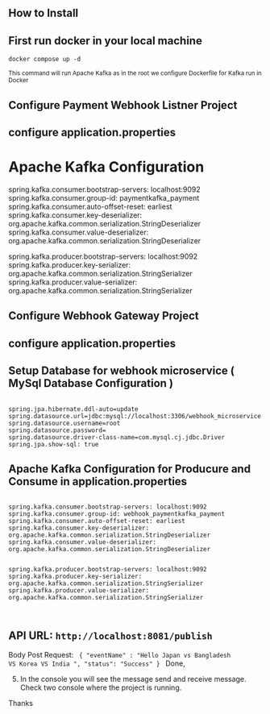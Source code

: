 ## How to Install

## First run docker in your local machine

<code>docker compose up -d</code>

<small> This command will run Apache Kafka as in the root we configure Dockerfile for Kafka run in Docker </small>

## Configure Payment Webhook Listner Project

## configure application.properties

# Apache Kafka Configuration
spring.kafka.consumer.bootstrap-servers: localhost:9092
spring.kafka.consumer.group-id: paymentkafka_payment
spring.kafka.consumer.auto-offset-reset: earliest
spring.kafka.consumer.key-deserializer: org.apache.kafka.common.serialization.StringDeserializer
spring.kafka.consumer.value-deserializer: org.apache.kafka.common.serialization.StringDeserializer



spring.kafka.producer.bootstrap-servers: localhost:9092
spring.kafka.producer.key-serializer: org.apache.kafka.common.serialization.StringSerializer
spring.kafka.producer.value-serializer: org.apache.kafka.common.serialization.StringSerializer




## Configure  Webhook Gateway Project 

## configure application.properties

## Setup Database for webhook microservice ( MySql Database  Configuration )
<code>
spring.jpa.hibernate.ddl-auto=update
spring.datasource.url=jdbc:mysql://localhost:3306/webhook_microservice
spring.datasource.username=root
spring.datasource.password=
spring.datasource.driver-class-name=com.mysql.cj.jdbc.Driver
spring.jpa.show-sql: true
</code>

## Apache Kafka Configuration for Producure and Consume in application.properties

<code>
spring.kafka.consumer.bootstrap-servers: localhost:9092
spring.kafka.consumer.group-id: webhook_paymentkafka_payment
spring.kafka.consumer.auto-offset-reset: earliest
spring.kafka.consumer.key-deserializer: org.apache.kafka.common.serialization.StringDeserializer
spring.kafka.consumer.value-deserializer: org.apache.kafka.common.serialization.StringDeserializer


spring.kafka.producer.bootstrap-servers: localhost:9092
spring.kafka.producer.key-serializer: org.apache.kafka.common.serialization.StringSerializer
spring.kafka.producer.value-serializer: org.apache.kafka.common.serialization.StringSerializer

</code>

## API URL: <code>http://localhost:8081/publish</code>
Body Post Request:
<code>
{
  "eventName" : "Hello Japan vs Bangladesh VS Korea VS India ",
  "status": "Success"
}
</code>
Done, 

5) In the console you will see the message send and receive message. Check two console where the project is running.

Thanks



